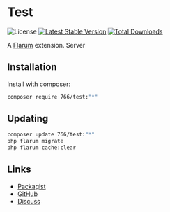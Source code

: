 # Test

![License](https://img.shields.io/badge/license-MIT-blue.svg) [![Latest Stable Version](https://img.shields.io/packagist/v/766/test.svg)](https://packagist.org/packages/766/test) [![Total Downloads](https://img.shields.io/packagist/dt/766/test.svg)](https://packagist.org/packages/766/test)

A [Flarum](https://flarum.org) extension. Server

## Installation

Install with composer:

```sh
composer require 766/test:"*"
```

## Updating

```sh
composer update 766/test:"*"
php flarum migrate
php flarum cache:clear
```

## Links

- [Packagist](https://packagist.org/packages/766/test)
- [GitHub](https://github.com/766/test)
- [Discuss](https://discuss.flarum.org/d/PUT_DISCUSS_SLUG_HERE)
